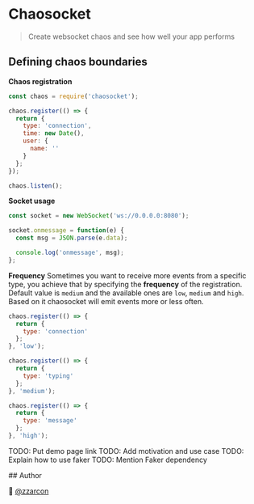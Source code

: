 # Chaosocket
> Create websocket chaos and see how well your app performs

## Defining chaos boundaries

**Chaos registration**
```javascript
const chaos = require('chaosocket');

chaos.register(() => {
  return {
    type: 'connection',
    time: new Date(),
    user: {
      name: ''
    }
  };
});

chaos.listen();
```

**Socket usage**
```javascript
const socket = new WebSocket('ws://0.0.0.0:8080');

socket.onmessage = function(e) {
  const msg = JSON.parse(e.data);

  console.log('onmessage', msg);
};
```

**Frequency**
Sometimes you want to receive more events from a specific type, you achieve that by specifying the **frequency** of the registration. Default value is `medium` and the available ones are `low`, `medium` and `high`. Based on it chaosocket will emit events more or less often.

```javascript
chaos.register(() => {
  return {
    type: 'connection'
  };
}, 'low');

chaos.register(() => {
  return {
    type: 'typing'
  };
}, 'medium');

chaos.register(() => {
  return {
    type: 'message'
  };
}, 'high');
```

TODO: Put demo page link
TODO: Add motivation and use case
TODO: Explain how to use faker
TODO: Mention Faker dependency

## Author

:beers: [@zzarcon](https://twitter.com/zzarcon)